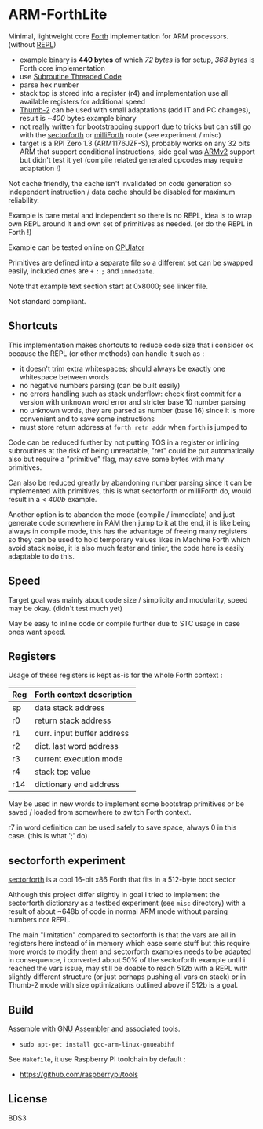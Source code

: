 # ARM-ForthLite

Minimal, lightweight core [Forth](https://en.wikipedia.org/wiki/Forth_(programming_language)) implementation for ARM processors. (without [REPL](https://en.wikipedia.org/wiki/Read%E2%80%93eval%E2%80%93print_loop))

* example binary is **440 bytes** of which *72 bytes* is for setup, *368 bytes* is Forth core implementation
* use [Subroutine Threaded Code](https://www.bradrodriguez.com/papers/moving1.htm)
* parse hex number
* stack top is stored into a register (r4) and implementation use all available registers for additional speed
* [Thumb-2](https://en.wikipedia.org/wiki/ARM_architecture_family#Thumb-2) can be used with small adaptations (add IT and PC changes), result is *~400* bytes example binary
* not really written for bootstrapping support due to tricks but can still go with the [sectorforth](https://github.com/cesarblum/sectorforth) or [milliForth](https://github.com/fuzzballcat/milliForth) route (see experiment / misc)
* target is a RPI Zero 1.3 (ARM1176JZF-S), probably works on any 32 bits ARM that support conditional instructions, side goal was [ARMv2](https://en.wikichip.org/wiki/arm/armv2) support but didn't test it yet (compile related generated opcodes may require adaptation !)

Not cache friendly, the cache isn't invalidated on code generation so independent instruction / data cache should be disabled for maximum reliability.

Example is bare metal and independent so there is no REPL, idea is to wrap own REPL around it and own set of primitives as needed. (or do the REPL in Forth !)

Example can be tested online on [CPUlator](https://cpulator.01xz.net/?sys=arm)

Primitives are defined into a separate file so a different set can be swapped easily, included ones are `+` `:` `;` and `immediate`.

Note that example text section start at 0x8000; see linker file.

Not standard compliant.

## Shortcuts

This implementation makes shortcuts to reduce code size that i consider ok because the REPL (or other methods) can handle it such as :

* it doesn't trim extra whitespaces; should always be exactly one whitespace between words
* no negative numbers parsing (can be built easily)
* no errors handling such as stack underflow: check first commit for a version with unknown word error and stricter base 10 number parsing
* no unknown words, they are parsed as number (base 16) since it is more convenient and to save some instructions
* must store return address at `forth_retn_addr` when `forth` is jumped to

Code can be reduced further by not putting TOS in a register or inlining subroutines at the risk of being unreadable, "ret" could be put automatically also but require a "primitive" flag, may save some bytes with many primitives.

Can also be reduced greatly by abandoning number parsing since it can be implemented with primitives, this is what sectorforth or milliForth do, would result in a *< 400b* example.

Another option is to abandon the mode (compile / immediate) and just generate code somewhere in RAM then jump to it at the end, it is like being always in compile mode, this has the advantage of freeing many registers so they can be used to hold temporary values likes in Machine Forth which avoid stack noise, it is also much faster and tinier, the code here is easily adaptable to do this.

## Speed

Target goal was mainly about code size / simplicity and modularity, speed may be okay. (didn't test much yet)

May be easy to inline code or compile further due to STC usage in case ones want speed.

## Registers

Usage of these registers is kept as-is for the whole Forth context :

| Reg | Forth context description |
| --- | --- |
| sp | data stack address |
| r0 | return stack address |
| r1 | curr. input buffer address |
| r2 | dict. last word address |
| r3 | current execution mode |
| r4 | stack top value |
| r14 | dictionary end address |

May be used in new words to implement some bootstrap primitives or be saved / loaded from somewhere to switch Forth context.

r7 in word definition can be used safely to save space, always 0 in this case. (this is what ';' do)

## sectorforth experiment

[sectorforth](https://github.com/cesarblum/sectorforth/tree/master) is a cool 16-bit x86 Forth that fits in a 512-byte boot sector

Although this project differ slightly in goal i tried to implement the sectorforth dictionary as a testbed experiment (see `misc` directory) with a result of about ~648b of code in normal ARM mode without parsing numbers nor REPL.

The main "limitation" compared to sectorforth is that the vars are all in registers here instead of in memory which ease some stuff but this require more words to modify them and sectorforth examples needs to be adapted in consequence, i converted about 50% of the sectorforth example until i reached the vars issue, may still be doable to reach 512b with a REPL with slightly different structure (or just perhaps pushing all vars on stack) or in Thumb-2 mode with size optimizations outlined above if 512b is a goal.

## Build

Assemble with [GNU Assembler](https://en.wikipedia.org/wiki/GNU_Assembler) and associated tools.

* `sudo apt-get install gcc-arm-linux-gnueabihf`

See `Makefile`, it use Raspberry PI toolchain by default :

* https://github.com/raspberrypi/tools

## License

BDS3
